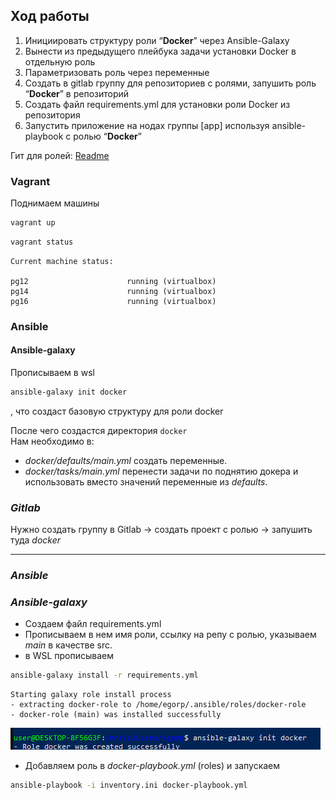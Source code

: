 
## **Ход работы**

1. Инициировать структуру роли “**Docker**” через Ansible-Galaxy
2. Вынести из предыдущего плейбука задачи установки Docker в отдельную роль
3. Параметризовать роль через переменные
4. Создать в gitlab группу для репозиториев с ролями, запушить роль “**Docker**” в репозиторий
5. Создать файл requirements.yml для установки роли Docker из репозитория
6. Запустить приложение на нодах группы [app] используя ansible-playbook с ролью “**Docker**”


Гит для ролей: [Readme](https://gitlab.com/devops9824703/labs.git)

### **Vagrant**
Поднимаем машины

```bash
vagrant up
```

```bash
vagrant status
```
```
Current machine status:

pg12                      running (virtualbox)
pg14                      running (virtualbox)
pg16                      running (virtualbox)
```

### **Ansible**

#### **Ansible-galaxy**
Прописываем в wsl 
```bash
ansible-galaxy init docker
```
, что создаст базовую структуру для роли docker <br>

После чего создастся директория ```docker``` <br>
Нам необходимо в: 
- *docker/defaults/main.yml* создать переменные.
- *docker/tasks/main.yml* перенести задачи по поднятию докера и использовать вместо значений переменные из *defaults*.

### *Gitlab*

Нужно создать группу в Gitlab -> создать проект с ролью -> запушить туда *docker*

---
### *Ansible*

### *Ansible-galaxy*

- Создаем файл requirements.yml
- Прописываем в нем имя роли, ссылку на репу с ролью, указываем *main* в качестве src.
- в WSL прописываем 
```bash
ansible-galaxy install -r requirements.yml
```
```
Starting galaxy role install process
- extracting docker-role to /home/egorp/.ansible/roles/docker-role
- docker-role (main) was installed successfully
```
![alt text](image.png)

- Добавляем роль в *docker-playbook.yml* (roles) и запускаем
```bash
ansible-playbook -i inventory.ini docker-playbook.yml
```

